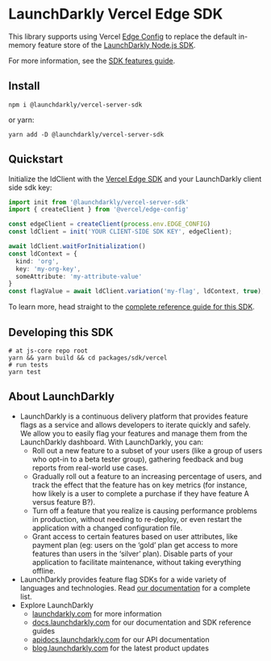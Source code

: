 # LaunchDarkly Vercel Edge SDK

This library supports using Vercel [Edge Config](https://vercel.com/docs/concepts/edge-network/edge-config) to replace the default in-memory feature store of the [LaunchDarkly Node.js SDK](https://github.com/launchdarkly/vercel-server-sdk).

For more information, see the [SDK features guide](https://docs.launchdarkly.com/sdk/features/storing-data).

## Install

```shell
npm i @launchdarkly/vercel-server-sdk
```

or yarn:

```shell
yarn add -D @launchdarkly/vercel-server-sdk
```

## Quickstart

Initialize the ldClient with the [Vercel Edge SDK](https://vercel.com/docs/concepts/edge-network/edge-config/edge-config-sdk) and your LaunchDarkly client side sdk key:

```typescript
import init from '@launchdarkly/vercel-server-sdk'
import { createClient } from '@vercel/edge-config'

const edgeClient = createClient(process.env.EDGE_CONFIG)
const ldClient = init('YOUR CLIENT-SIDE SDK KEY', edgeClient);

await ldClient.waitForInitialization()
const ldContext = { 
  kind: 'org',
  key: 'my-org-key',
  someAttribute: 'my-attribute-value'
}
const flagValue = await ldClient.variation('my-flag', ldContext, true);
```

<!-- TODO: Get docs ready below -->
To learn more, head straight to the [complete reference guide for this SDK](https://docs.launchdarkly.com/sdk/server-side/vercel).

## Developing this SDK

```shell
# at js-core repo root
yarn && yarn build && cd packages/sdk/vercel
# run tests
yarn test
```

## About LaunchDarkly

- LaunchDarkly is a continuous delivery platform that provides feature flags as a service and allows developers to iterate quickly and safely. We allow you to easily flag your features and manage them from the LaunchDarkly dashboard. With LaunchDarkly, you can:
  - Roll out a new feature to a subset of your users (like a group of users who opt-in to a beta tester group), gathering feedback and bug reports from real-world use cases.
  - Gradually roll out a feature to an increasing percentage of users, and track the effect that the feature has on key metrics (for instance, how likely is a user to complete a purchase if they have feature A versus feature B?).
  - Turn off a feature that you realize is causing performance problems in production, without needing to re-deploy, or even restart the application with a changed configuration file.
  - Grant access to certain features based on user attributes, like payment plan (eg: users on the ‘gold’ plan get access to more features than users in the ‘silver’ plan). Disable parts of your application to facilitate maintenance, without taking everything offline.
- LaunchDarkly provides feature flag SDKs for a wide variety of languages and technologies. Read [our documentation](https://docs.launchdarkly.com/sdk) for a complete list.
- Explore LaunchDarkly
  - [launchdarkly.com](https://www.launchdarkly.com/ 'LaunchDarkly Main Website') for more information
  - [docs.launchdarkly.com](https://docs.launchdarkly.com/ 'LaunchDarkly Documentation') for our documentation and SDK reference guides
  - [apidocs.launchdarkly.com](https://apidocs.launchdarkly.com/ 'LaunchDarkly API Documentation') for our API documentation
  - [blog.launchdarkly.com](https://blog.launchdarkly.com/ 'LaunchDarkly Blog Documentation') for the latest product updates